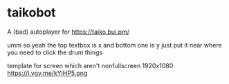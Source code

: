 # taikobot
A (bad) autoplayer for https://taiko.bui.pm/

umm so yeah the top textbox is x and bottom one is y
just put it near where you need to click the drum things

template for screen which aren't nonfullscreen 1920x1080
https://i.vgy.me/kYjHP5.png
